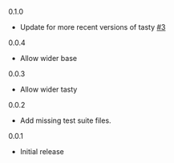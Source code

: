 0.1.0
* Update for more recent versions of tasty [#3](https://github.com/MichaelXavier/tasty-tap/pull/3)

0.0.4
* Allow wider base

0.0.3
* Allow wider tasty

0.0.2
* Add missing test suite files.

0.0.1
* Initial release
